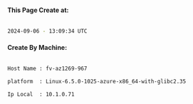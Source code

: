 
   
#### This Page Create at:

```bash

2024-09-06 - 13:09:34 UTC

```

#### Create By Machine:

```bash

Host Name : fv-az1269-967

platform  : Linux-6.5.0-1025-azure-x86_64-with-glibc2.35

Ip Local  : 10.1.0.71

```

